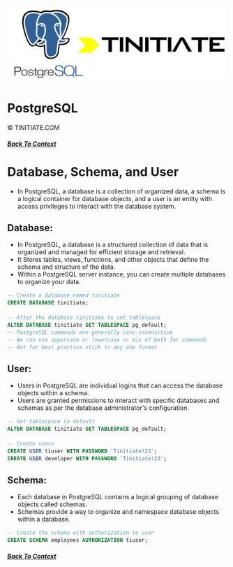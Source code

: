 ![PostgreSQL Tinitiate Image](postgresql_tinitiate.png)

# PostgreSQL
&copy; TINITIATE.COM

##### [Back To Context](./README.md)

# Database, Schema, and User
* In PostgreSQL, a database is a collection of organized data, a schema is a logical container for database objects, and a user is an entity with access privileges to interact with the database system.
## Database:
* In PostgreSQL, a database is a structured collection of data that is organized and managed for efficient storage and retrieval.
* It Stores tables, views, functions, and other objects that define the schema and structure of the data.
* Within a PostgreSQL server instance, you can create multiple databases to organize your data.
```sql
-- Create a database named tinitiate
CREATE DATABASE tinitiate;

-- Alter the database tinitiate to set tablespace
ALTER DATABASE tinitiate SET TABLESPACE pg_default;
-- PostgreSQL commands are generally case-insensitive
-- We can use uppercase or lowercase or mix of both for commands
-- But for best practice stick to any one format
```  
## User:
* Users in PostgreSQL are individual logins that can access the database objects within a schema.
* Users are granted permissions to interact with specific databases and schemas as per the database administrator's configuration.
```sql
-- Set tablespace to default
ALTER DATABASE tinitiate SET TABLESPACE pg_default; 

-- Create users
CREATE USER tiuser WITH PASSWORD 'Tinitiate!23';
CREATE USER developer WITH PASSWORD 'Tinitiate!23';
```
## Schema:
* Each database in PostgreSQL contains a logical grouping of database objects called schemas.
* Schemas provide a way to organize and namespace database objects within a database.
```sql
-- Create the schema with authorization to user
CREATE SCHEMA employees AUTHORIZATION tiuser;
```

##### [Back To Context](./README.md)